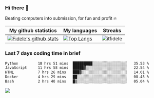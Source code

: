 ### Hi there 👋
<p>Beating computers into submission, for fun and profit 🔥</p>

|My github statistics|My languages|Streaks|
|-|-|-|
|[![Fidele's github stats](https://github-readme-stats.vercel.app/api?username=itfidele&count_private=true&show_icons=true&theme=dark&hide_title=true)](https://github.com/itfidele)|[![Top Langs](https://github-readme-stats.vercel.app/api/top-langs/?username=itfidele&show_icons=true&langs_count=8&theme=dark&layout=compact&hide_title=true)](https://github.com/itfidele)|![itfidele](https://github-readme-streak-stats.herokuapp.com/?user=itfidele&theme=dark)

### Last 7 days coding time in brief
<!--START_SECTION:waka-->

```txt
Python         18 hrs 51 mins  █████████░░░░░░░░░░░░░░░░   35.53 %
JavaScript     11 hrs 58 mins  █████▓░░░░░░░░░░░░░░░░░░░   22.54 %
HTML           7 hrs 26 mins   ███▓░░░░░░░░░░░░░░░░░░░░░   14.01 %
Docker         4 hrs 29 mins   ██░░░░░░░░░░░░░░░░░░░░░░░   08.45 %
Bash           2 hrs 40 mins   █▒░░░░░░░░░░░░░░░░░░░░░░░   05.04 %
```

<!--END_SECTION:waka-->

![](https://komarev.com/ghpvc/?username=itfidele)
